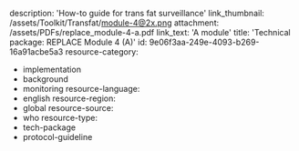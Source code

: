 description: 'How-to guide for trans fat surveillance'
link_thumbnail: /assets/Toolkit/Transfat/module-4@2x.png
attachment: /assets/PDFs/replace_module-4-a.pdf
link_text: 'A module'
title: 'Technical package: REPLACE Module 4 (A)'
id: 9e06f3aa-249e-4093-b269-16a91acbe5a3
resource-category:
  - implementation
  - background
  - monitoring
resource-language:
  - english
resource-region:
  - global
resource-source:
  - who
resource-type:
  - tech-package
  - protocol-guideline
